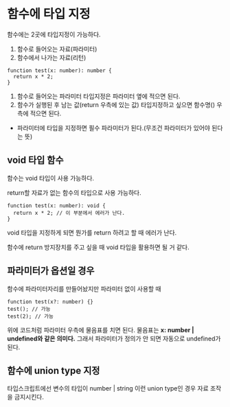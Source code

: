 # 함수에 타입 지정

함수에는 2곳에 타입지정이 가능하다.

1. 함수로 들어오는 자료(파라미터)
2. 함수에서 나가는 자료(리턴)

```tsx
function test(x: number): number {
  return x * 2;
}
```

1. 함수로 들어오는 파라미터 타입지정은 파라미터 옆에 적으면 된다.
2. 함수가 실행된 후 남는 값(return 우측에 있는 값) 타입지정하고 싶으면 함수명() 우측에 적으면 된다.

- 파라미터에 타입을 지정하면 필수 파라미터가 된다.(무조건 파라미터가 있어야 된다는 뜻)

## void 타입 함수

함수는 void 타입이 사용 가능하다.

return할 자료가 없는 함수의 타입으로 사용 가능하다.

```tsx
function test(x: number): void {
  return x * 2; // 이 부분에서 에러가 난다.
}
```

void 타입을 지정하게 되면 뭔가를 return 하려고 할 때 에러가 난다.

함수에 return 방지장치를 주고 싶을 때 void 타입을 활용하면 될 거 같다.

## 파라미터가 옵션일 경우

함수에 파라미터자리를 만들어놨지만 파라미터 없이 사용할 때

```tsx
function test(x?: number) {}
test(); // 가능
test(2); // 가능
```

위에 코드처럼 파라미터 우측에 물음표를 치면 된다. 물음표는 **x: number | undefined와 같은 의미다.** 그래서 파라미터가 정의가 안 되면 자동으로 undefined가 된다.

## 함수에 union type 지정

타입스크립트에선 변수의 타입이 number | string 이런 union type인 경우 자료 조작을 금지시킨다.
